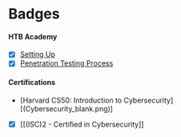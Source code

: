 # Badges
#### HTB Academy
- [x] [Setting Up](https://academy.hackthebox.com/achievement/473890/87)
- [x] [Penetration Testing Process](https://academy.hackthebox.com/achievement/473890/90)

#### Certifications
- [Harvard CS50: Introduction to Cybersecurity][(Cybersecurity_blank.png)]
- [x] [[(ISC)2 - Certified in Cybersecurity]]

